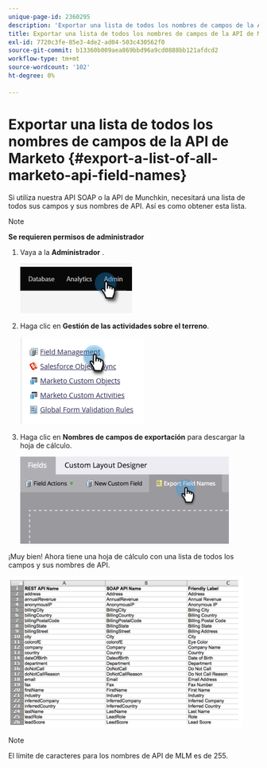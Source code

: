 ```yaml
---
unique-page-id: 2360295
description: 'Exportar una lista de todos los nombres de campos de la API de Marketo: Marketo Docs: documentación del producto'
title: Exportar una lista de todos los nombres de campos de la API de Marketo
exl-id: 7720c3fe-85e3-4de2-ad04-503c430562f0
source-git-commit: b13360b009aea869bbd96a9cd0888bb121afdcd2
workflow-type: tm+mt
source-wordcount: '102'
ht-degree: 0%

---
```


# Exportar una lista de todos los nombres de campos de la API de Marketo {#export-a-list-of-all-marketo-api-field-names}

Si utiliza nuestra API SOAP o la API de Munchkin, necesitará una lista de todos sus campos y sus nombres de API. Así es como obtener esta lista.

>[!NOTE]
>
>**Se requieren permisos de administrador**

1. Vaya a la **Administrador** .

   ![](assets/export-a-list-of-all-marketo-api-field-names-1.png)

1. Haga clic en **Gestión de las actividades sobre el terreno**.

   ![](assets/export-a-list-of-all-marketo-api-field-names-2.png)

1. Haga clic en **Nombres de campos de exportación** para descargar la hoja de cálculo.

   ![](assets/export-a-list-of-all-marketo-api-field-names-3.png)

¡Muy bien! Ahora tiene una hoja de cálculo con una lista de todos los campos y sus nombres de API.

![](assets/export-a-list-of-all-marketo-api-field-names-4.png)

>[!NOTE]
>
>El límite de caracteres para los nombres de API de MLM es de 255.
